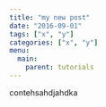 ```yaml
---
title: "my new post"
date: "2016-09-01"
tags: ["x", "y"]
categories: ["x", "y"]
menu:
  main:
    parent: tutorials
---
```


contehsahdjahdka